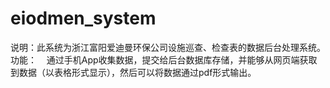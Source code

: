 # eiodmen_system
说明：此系统为浙江富阳爱迪曼环保公司设施巡查、检查表的数据后台处理系统。
功能：
    通过手机App收集数据，提交给后台数据库存储，并能够从网页端获取到数据（以表格形式显示），然后可以将数据通过pdf形式输出。
